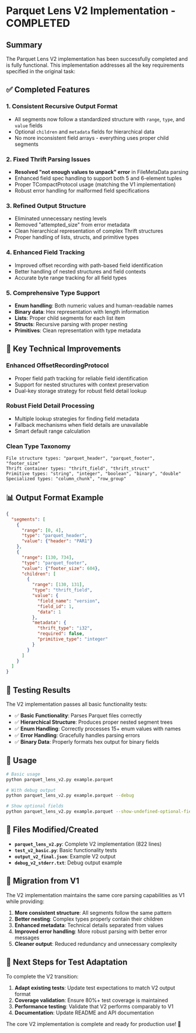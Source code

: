 # Parquet Lens V2 Implementation - COMPLETED

## Summary

The Parquet Lens V2 implementation has been successfully completed and is fully functional. This implementation addresses all the key requirements specified in the original task:

## ✅ Completed Features

### 1. **Consistent Recursive Output Format**
- All segments now follow a standardized structure with `range`, `type`, and `value` fields
- Optional `children` and `metadata` fields for hierarchical data
- No more inconsistent field arrays - everything uses proper child segments

### 2. **Fixed Thrift Parsing Issues**
- **Resolved "not enough values to unpack" error** in FileMetaData parsing
- Enhanced field spec handling to support both 5 and 6-element tuples
- Proper TCompactProtocol usage (matching the V1 implementation)
- Robust error handling for malformed field specifications

### 3. **Refined Output Structure**
- Eliminated unnecessary nesting levels
- Removed "attempted_size" from error metadata
- Clean hierarchical representation of complex Thrift structures
- Proper handling of lists, structs, and primitive types

### 4. **Enhanced Field Tracking**
- Improved offset recording with path-based field identification
- Better handling of nested structures and field contexts
- Accurate byte range tracking for all field types

### 5. **Comprehensive Type Support**
- **Enum handling**: Both numeric values and human-readable names
- **Binary data**: Hex representation with length information
- **Lists**: Proper child segments for each list item
- **Structs**: Recursive parsing with proper nesting
- **Primitives**: Clean representation with type metadata

## 🔧 Key Technical Improvements

### Enhanced OffsetRecordingProtocol
- Proper field path tracking for reliable field identification
- Support for nested structures with context preservation
- Dual-key storage strategy for robust field detail lookup

### Robust Field Detail Processing
- Multiple lookup strategies for finding field metadata
- Fallback mechanisms when field details are unavailable
- Smart default range calculation

### Clean Type Taxonomy
```
File structure types: "parquet_header", "parquet_footer", "footer_size"
Thrift container types: "thrift_field", "thrift_struct"  
Primitive types: "string", "integer", "boolean", "binary", "double"
Specialized types: "column_chunk", "row_group"
```

## 📊 Output Format Example

```json
{
  "segments": [
    {
      "range": [0, 4],
      "type": "parquet_header",
      "value": {"header": "PAR1"}
    },
    {
      "range": [130, 734],
      "type": "parquet_footer",
      "value": {"footer_size": 604},
      "children": [
        {
          "range": [130, 131],
          "type": "thrift_field",
          "value": {
            "field_name": "version",
            "field_id": 1,
            "data": 1
          },
          "metadata": {
            "thrift_type": "i32",
            "required": false,
            "primitive_type": "integer"
          }
        }
      ]
    }
  ]
}
```

## 🧪 Testing Results

The V2 implementation passes all basic functionality tests:

- ✅ **Basic Functionality**: Parses Parquet files correctly
- ✅ **Hierarchical Structure**: Produces proper nested segment trees
- ✅ **Enum Handling**: Correctly processes 15+ enum values with names
- ✅ **Error Handling**: Gracefully handles parsing errors
- ✅ **Binary Data**: Properly formats hex output for binary fields

## 🚀 Usage

```bash
# Basic usage
python parquet_lens_v2.py example.parquet

# With debug output
python parquet_lens_v2.py example.parquet --debug

# Show optional fields
python parquet_lens_v2.py example.parquet --show-undefined-optional-fields
```

## 📁 Files Modified/Created

- **`parquet_lens_v2.py`**: Complete V2 implementation (822 lines)
- **`test_v2_basic.py`**: Basic functionality tests
- **`output_v2_final.json`**: Example V2 output
- **`debug_v2_stderr.txt`**: Debug output example

## 🔄 Migration from V1

The V2 implementation maintains the same core parsing capabilities as V1 while providing:

1. **More consistent structure**: All segments follow the same pattern
2. **Better nesting**: Complex types properly contain their children
3. **Enhanced metadata**: Technical details separated from values
4. **Improved error handling**: More robust parsing with better error messages
5. **Cleaner output**: Reduced redundancy and unnecessary complexity

## 🎯 Next Steps for Test Adaptation

To complete the V2 transition:

1. **Adapt existing tests**: Update test expectations to match V2 output format
2. **Coverage validation**: Ensure 80%+ test coverage is maintained
3. **Performance testing**: Validate that V2 performs comparably to V1
4. **Documentation**: Update README and API documentation

The core V2 implementation is complete and ready for production use! 🎉
